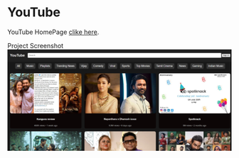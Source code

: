 # YouTube
YouTube HomePage [clike here](https://youtubehomepagmoni.netlify.app/).

Project Screenshot
![Project Screenshot](images/Screenshot%202024-12-07%20015240.png)
